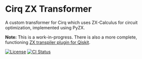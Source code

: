 # Cirq ZX Transformer

A custom transformer for Cirq which uses ZX-Calculus for circuit optimization, implemented using PyZX.

**Note:** This is a work-in-progress. There is also a more complete, functioning [ZX transpiler plugin for Qiskit](https://github.com/dlyongemallo/qiskit-zx-transpiler).

[![License](https://img.shields.io/github/license/dlyongemallo/cirq-zx-transformer.svg)](https://opensource.org/licenses/Apache-2.0)
[![CI Status](https://github.com/dlyongemallo/cirq-zx-transformer/actions/workflows/test.yml/badge.svg)](https://github.com/dlyongemallo/cirq-zx-transformer/actions/workflows/test.yml)
